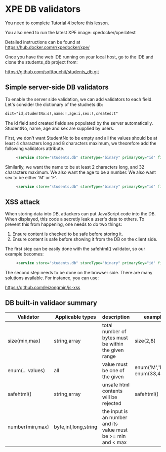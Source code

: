 # XPE DB validators

You need to complete [Tutorial 4 ](../tutorials/tutorial_4.md) before this lesson.

You also need to run the latest XPE image: xpedocker/xpe:latest

Detailed instructions can be found at https://hub.docker.com/r/xpedocker/xpe/

Once you have the web IDE running on your local host, go to the IDE and clone the students_db project from:

https://github.com/softtouchit/students_db.git


## Simple server-side DB validators

To enable the server side validation, we can add validators to each field.  Let's consider the dictionary of the studnets db:

```xml
dict="id,studentNo:s!,name:!,age:i,sex:!,created:t"
```

The id field and created fields are populated by the server automatically.  StudentNo, name, age and sex are supplied by users.  

First, we don't want StudentNo to be empty and all the values should be at least 4 characters long and 8 characters maximum, we theorefore add the following validators attribute.


```xml
     <service store="students.db" storeType="binary" primaryKey="id" fields="id,studentNo,name" dict="id,studentNo:s!,name:!,age:i,sex:!,created:t" seqKey="true" validators="studentNo:size(4,8)">
```

Similarlly, we want the name to be at least 2 characters long, and 32 characters maximum.  We also want the age to be a number.  We also want sex to be either 'M' or 'F'.

```xml
     <service store="students.db" storeType="binary" primaryKey="id" fields="id,studentNo,name" dict="id,studentNo:s!,name:!,age:i,sex:!,created:t" seqKey="true" validators="studentNo:size(4,8),name:size(2,32),age:number(),sex:enum(M,F)">
```

## XSS attack

When storing data into DB, attackers can put JavaScript code into the DB. When displayed, this code a secretly leak a user's data to others.  To prevent this from happening, one needs to do two things:

1. Ensure content is checked to be safe before storing it.
2. Ensure content is safe before showing it from the DB on the client side.

The first step can be easily done with the safehtml() validator, so our example becomes:


```xml
     <service store="students.db" storeType="binary" primaryKey="id" fields="id,studentNo,name" dict="id,studentNo:s!,name:!,age:i,sex:!,created:t" seqKey="true" validators="studentNo:size(4,8),name:size(2,32),age:number(),sex:enum(M,F),*:safehtml()">
```

The second step needs to be done on the browser side.  There are many solutions available. For instance, you can use:

https://github.com/leizongmin/js-xss


## DB built-in validaor summary

|Validator|Applicable types|description|example
|---------|----------------|-----------|---------
|size(min,max)     |string,array    |total number of bytes must be within the given range| size(2,8) 
|enum(... values) | all| value must be one of the given | enum('M','F') , enum(33,44,55) 
|safehtml() |string,array| unsafe html contents will be rejected | safehtml() 
|number(min,max) |byte,int,long,string|the input is an number and its value must be >= min and < max
